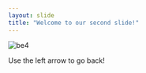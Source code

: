 ```yaml
---
layout: slide
title: "Welcome to our second slide!"
---
```

![be4](https://user-images.githubusercontent.com/87150339/126183763-96291bd8-09b1-4bf3-ab76-4fb0a28669db.jpg)

Use the left arrow to go back!
